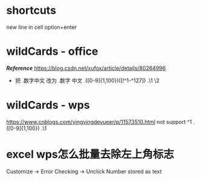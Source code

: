 
# shortcuts
new line in cell                option+enter

# wildCards - office
***Reference*** https://blog.csdn.net/xufox/article/details/80264996
+ 把  .数字中文  改为 .数字 中文
\.([0-9]{1,100})([!^1-^127])
.\1 \2

# wildCards - wps
https://www.cnblogs.com/yingyingdeyueer/p/11573510.html
not support ^1
\.([0-9]{1,100})
.\1

# excel wps怎么批量去除左上角标志

Customize -> Error Checking -> Unclick Number stored as text
